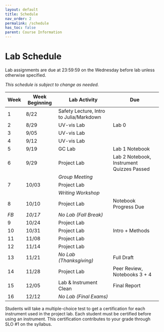 ```yaml
---
layout: default
title: Schedule
nav_order: 2
permalink: /schedule
has_toc: false
parent: Course Information
---
```


# Lab Schedule

Lab assignments are due at 23:59:59 on the Wednesday before lab unless otherwise specified.

*This schedule is subject to change as needed.*

| Week | Week Beginning | Lab Activity                            | Due                                        |
| ---- | -------------- | --------------------------------------- | ------------------------------------------ |
| 1    | 8/22           | Safety Lecture, Intro to Julia/Markdown |                                            |
| 2    | 8/29           | UV-vis Lab                              | Lab 0                                      |
| 3    | 9/05           | UV-vis Lab                              |                                            |
| 4    | 9/12           | UV-vis Lab                              |                                            |
| 5    | 9/19           | GC Lab                                  | Lab 1 Notebook                             |
| 6    | 9/29           | Project Lab                             | Lab 2 Notebook,  Instrument Quizzes Passed |
|      |                | *Group Meeting*                         |                                            |
| 7    | 10/03          | Project Lab                             |                                            |
|      |                | *Writing Workshop*                      |                                            |
| 8    | 10/10          | Project Lab                             | Notebook Progress Due                      |
| *FB* | *10/17*        | *No Lab (Fall Break)*                   |                                            |
| 9    | 10/24          | Project Lab                             |                                            |
| 10   | 10/31          | Project Lab                             | Intro + Methods                            |
| 11   | 11/08          | Project Lab                             |                                            |
| 12   | 11/14          | Project Lab                             |                                            |
| 13   | 11/21          | *No Lab (Thanksgiving)*                 | Full Draft                                 |
| 14   | 11/28          | Project Lab                             | Peer Review, Notebooks 3 + 4               |
| 15   | 12/05          | Lab & Instrument Clean                  | Final Report                               |
| 16   | 12/12          | *No Lab (Final Exams)*                  |                                            |

Students will take a multiple-choice test to get a certification for each instrument used in the project lab.  Each student must be certified before using an instrument.  This certification contributes to your grade through SLO #1 on the syllabus.
